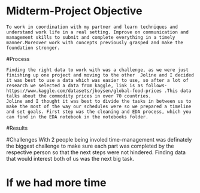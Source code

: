 # Midterm-Project Objective
 	
	To work in coordination with my partner and learn techniques and understand work life in a real setting. Improve on communication and management skills to submit and complete everything in a timely manner.Moreover work with concepts previously grasped and make the foundation stronger.

#Process
	
	Finding the right data to work with was a challenge, as we were just finishing up one project and moving to the other  Joline and I decided it was best to use a data which was easier to use, so after a lot of research we selected a data from kaggle, link is as follows- https://www.kaggle.com/datasets/jboysen/global-food-prices .This data talks about the commodity prices in over 70 countries. 
	Joline and I thought it was best to divide the tasks in between us to make the most of the way our schedules were so we prepared a timeline and set goals. First step was the cleaning and EDA process, which you can find in the EDA notebook in the notebooks folder.


#Results



#Challenges
	With 2 people being involed time-management was definately the biggest challenge to make sure each part was completed by the respective person so that the next steps were not hindered. Finding data that would interest both of us was the next big task.

 # If we had more time
